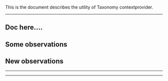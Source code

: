 This is the document describes the utility of Taxonomy
contextprovider.

--------------------
Doc here....
-------------------
Some observations
------------
New observations
----------------
--------
-------------
